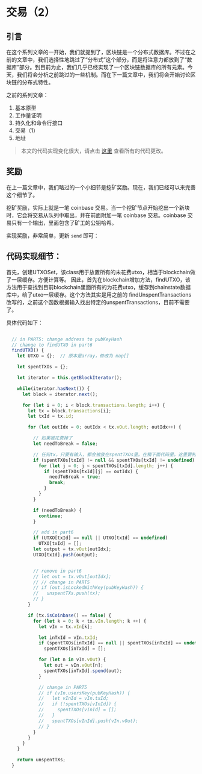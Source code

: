 交易（2）
========

## 引言

在这个系列文章的一开始，我们就提到了，区块链是一个分布式数据库。不过在之前的文章中，我们选择性地跳过了“分布式”这个部分，而是将注意力都放到了“数据库”部分。到目前为止，我们几乎已经实现了一个区块链数据库的所有元素。今天，我们将会分析之前跳过的一些机制。而在下一篇文章中，我们将会开始讨论区块链的分布式特性。

之前的系列文章：

1. 基本原型
2. 工作量证明
3. 持久化和命令行接口
4. 交易（1）
5. 地址

>本文的代码实现变化很大，请点击 [这里](https://github.com/jasoncodingnow/blockchain_js/compare/part5...part6#files_bucket) 查看所有的代码更改。

## 奖励

在上一篇文章中，我们略过的一个小细节是挖矿奖励。现在，我们已经可以来完善这个细节了。

挖矿奖励，实际上就是一笔 coinbase 交易。当一个挖矿节点开始挖出一个新块时，它会将交易从队列中取出，并在前面附加一笔 coinbase 交易。coinbase 交易只有一个输出，里面包含了矿工的公钥哈希。

实现奖励，非常简单，更新 `send` 即可：






## 代码实现细节：

首先，创建UTXOSet，该class用于放置所有的未花费utxo，相当于blockchain做了一层缓存。方便计算等。
因此，首先在blockchain增加方法，findUTXO，该方法用于查找到目前blockchain里面所有的为花费utxo，缓存到chainstate数据库中，给了utxo一层缓存。这个方法其实是用之前的 findUnspentTransactions 改写的，之前这个函数根据输入找出特定的unspentTransactions，目前不需要了。

具体代码如下：

```JavaScript

  // in PART5: change address to pubKeyHash
  // change to findUTXO in part6
  findUTXO() {
    let UTXO = {};  // 原本是array，修改为 map[] 

    let spentTXOs = {};

    let iterator = this.getBlockIterator();

    while(iterator.hasNext()) {
      let block = iterator.next();

      for (let i = 0; i < block.transactions.length; i++) {
        let tx = block.transactions[i];
        let txId = tx.id;

        for (let outIdx = 0; outIdx < tx.vOut.length; outIdx++) {

          // 如果被花费掉了
          let needToBreak = false;

          // 任何tx，只要有输入，都会被放在spentTXOs里。在稍下面代码里。这里要判断是否已经花费
          if (spentTXOs[txId] != null && spentTXOs[txId] != undefined) {
            for (let j = 0; j < spentTXOs[txId].length; j++) {
              if (spentTXOs[txId][j] == outIdx) {
                needToBreak = true;
                break;
              }
            }
          }

          if (needToBreak) {
            continue;
          }

          // add in part6
          if (UTXO[txId] == null || UTXO[txId] == undefined)
            UTXO[txId] = [];
          let output = tx.vOut[outIdx];
          UTXO[txId].push(output);


          // remove in part6
          // let out = tx.vOut[outIdx];
          // // change in PART5
          // if (out.isLockedWithKey(pubKeyHash)) {
          //   unspentTXs.push(tx);
          // }
        }

        if (tx.isCoinbase() == false) {
          for (let k = 0; k < tx.vIn.length; k ++) {
            let vIn = tx.vIn[k];

            let inTxId = vIn.txId;
            if (spentTXOs[inTxId] == null || spentTXOs[inTxId] == undefined)
              spentTXOs[inTxId] = [];

            for (let n in vIn.vOut) {
              let out = vIn.vOut[n];
              spentTXOs[inTxId].spend(out);
            }

            // change in PART5
            // if (vIn.usersKey(pubKeyHash)) {
            //   let vInId = vIn.txId;
            //   if (!spentTXOs[vInId]) {
            //     spentTXOs[vInId] = [];
            //   }
            //   spentTXOs[vInId].push(vIn.vOut);
            // }
          }
        }
      }
    }

    return unspentTXs;
  }

```
